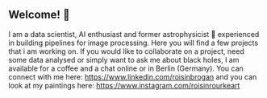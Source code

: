 ## Welcome! 👋

I am a data scientist, AI enthusiast and former astrophysicist 🔭 experienced in building pipelines for image processing. Here you will find a few projects that i am working on. If you would like to collaborate on a project, need some data analysed or simply want to ask me about black holes, I am available for a coffee and a chat online or in Berlin (Germany). You can connect with me here: https://www.linkedin.com/roisinbrogan and you can look at my paintings here: https://www.instagram.com/roisinrourkeart

<!--
**roisin-o-b/roisin-o-b** is a ✨ _special_ ✨ repository because its `README.md` (this file) appears on your GitHub profile.

Here are some ideas to get you started:

- 🔭 I’m currently working on ...
- 🌱 I’m currently learning ...
- 👯 I’m looking to collaborate on ...
- 🤔 I’m looking for help with ...
- 💬 Ask me about ...
- 📫 How to reach me: ...
- 😄 Pronouns: ...
- ⚡ Fun fact: ...
-->
